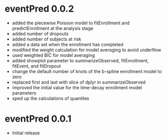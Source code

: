 # eventPred 0.0.2

- added the piecewise Poisson model to fitEnrollment and predictEnrollment at the analysis stage
- added number of dropouts
- added number of subjects at risk
- added a data set when the enrollment has completed
- modified the weight calculation for model averaging to avoid underflow
- used weighted BIC for model averaging
- added showplot parameter to summarizeObserved, fitEnrollment, fitEvent, and  fitDropout
- change the default number of knots of the b-spline enrollment model to zero
- replaced first and last with slice of dplyr in summarizeObserved
- improved the initial value for the time-decay enrollment model parameters
- sped up the calculations of quantiles

# eventPred 0.0.1

- Initial release

